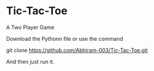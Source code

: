 # Tic-Tac-Toe
A Two Player Game

Download the Pythonn file or use the command

git clone https://github.com/Abhiram-003/Tic-Tac-Toe.git

And then just run it.
